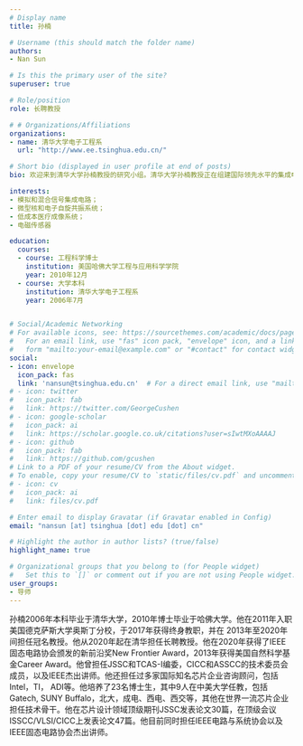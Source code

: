 ```yaml
---
# Display name
title: 孙楠

# Username (this should match the folder name)
authors:
- Nan Sun

# Is this the primary user of the site?
superuser: true

# Role/position
role: 长聘教授

# # Organizations/Affiliations
organizations:
- name: 清华大学电子工程系
  url: "http://www.ee.tsinghua.edu.cn/"

# Short bio (displayed in user profile at end of posts)
bio: 欢迎来到清华大学孙楠教授的研究小组。清华大学孙楠教授正在组建国际领先水平的集成电路芯片设计研究团队，开展高性能集成电路芯片设计与自动化方向的研究。

interests:
- 模拟和混合信号集成电路；
- 微型核和电子自旋共振系统；
- 低成本医疗成像系统；
- 电磁传感器

education:
  courses:
  - course: 工程科学博士
    institution: 美国哈佛大学工程与应用科学学院
    year: 2010年12月
  - course: 大学本科
    institution: 清华大学电子工程系
    year: 2006年7月


# Social/Academic Networking
# For available icons, see: https://sourcethemes.com/academic/docs/page-builder/#icons
#   For an email link, use "fas" icon pack, "envelope" icon, and a link in the
#   form "mailto:your-email@example.com" or "#contact" for contact widget.
social:
- icon: envelope
  icon_pack: fas
  link: 'nansun@tsinghua.edu.cn'  # For a direct email link, use "mailto:test@example.org".
# - icon: twitter
#   icon_pack: fab
#   link: https://twitter.com/GeorgeCushen
# - icon: google-scholar
#   icon_pack: ai
#   link: https://scholar.google.co.uk/citations?user=sIwtMXoAAAAJ
# - icon: github
#   icon_pack: fab
#   link: https://github.com/gcushen
# Link to a PDF of your resume/CV from the About widget.
# To enable, copy your resume/CV to `static/files/cv.pdf` and uncomment the lines below.
# - icon: cv
#   icon_pack: ai
#   link: files/cv.pdf

# Enter email to display Gravatar (if Gravatar enabled in Config)
email: "nansun [at] tsinghua [dot] edu [dot] cn"

# Highlight the author in author lists? (true/false)
highlight_name: true

# Organizational groups that you belong to (for People widget)
#   Set this to `[]` or comment out if you are not using People widget.
user_groups:
- 导师
---
```


孙楠2006年本科毕业于清华大学，2010年博士毕业于哈佛大学。他在2011年入职美国德克萨斯大学奥斯丁分校，于2017年获得终身教职，并在 2013年至2020年间担任冠名教授。他从2020年起在清华担任长聘教授。他在2020年获得了IEEE固态电路协会颁发的新前沿奖New Frontier Award，2013年获得美国自然科学基金Career Award。他曾担任JSSC和TCAS-I编委，CICC和ASSCC的技术委员会成员，以及IEEE杰出讲师。他还担任过多家国际知名芯片企业咨询顾问，包括Intel，TI， ADI等。他培养了23名博士生，其中9人在中美大学任教，包括Gatech, SUNY Buffalo，北大，成电、西电、西交等，其他在世界一流芯片企业担任技术骨干。他在芯片设计领域顶级期刊JSSC发表论文30篇，在顶级会议ISSCC/VLSI/CICC上发表论文47篇。他目前同时担任IEEE电路与系统协会以及IEEE固态电路协会杰出讲师。